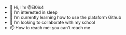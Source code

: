 - 👋 Hi, I’m @El0is4
- 👀 I’m interested in sleep
- 🌱 I’m currently learning how to use the plataform Github
- 💞️ I’m looking to collaborate with my school
- 📫 How to reach me: you can't reach me

<!---
El0is4/El0is4 is a ✨ special ✨ repository because its `README.md` (this file) appears on your GitHub profile.
You can click the Preview link to take a look at your changes.
--->
